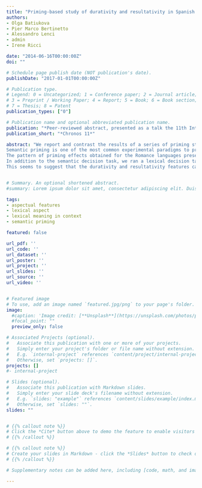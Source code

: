 ```yaml
---
title: "Priming-based study of durativity and resultativity in Spanish and Italian"
authors:
- Olga Batiukova
- Pier Marco Bertinetto
- Alessandro Lenci
- admin
- Irene Ricci

date: "2014-06-16T00:00:00Z"
doi: ""

# Schedule page publish date (NOT publication's date).
publishDate: "2017-01-01T00:00:00Z"

# Publication type.
# Legend: 0 = Uncategorized; 1 = Conference paper; 2 = Journal article;
# 3 = Preprint / Working Paper; 4 = Report; 5 = Book; 6 = Book section;
# 7 = Thesis; 8 = Patent
publication_types: ["0"]

# Publication name and optional abbreviated publication name.
publication: "*Peer-reviewed abstract, presented as a talk the 11th International Conference on Actionality, Tense, Aspect, Modality/Evidentiality*"
publication_short: "*Chronos 11*"

abstract: "We report and contrast the results of a series of priming studies in Italian and Spanish, whose main goal was to empirically verify the psychological reality of two features crucially involved in event type classification: resultativity and durativity. Unlike most experimental research, focused on ontological properties of actional classes of predicates (Todorova et al. 2000, Gennari & Poeppel 2003, Pylkkänen & McElree 2006, Bott 2010), we adopt a feature-based approach to verbal semantics.
Semantic priming is one of the most common experimental paradigms to probe the organization of the lexicon (McNamara 2005). We apply it here to get behavioral data about the role of event type features of verb meaning. We followed the general design in Bonnotte (2008), who tested French achievement and activity verbs (respectively classified as [+resultative, -durative] and [-resultative, +durative]) in two semantic decision tasks: the subjects were asked if the target referred to a durable or non-durable situation and whether it implied a clear outcome or not. Our Italian and Spanish semantic decision experiments presented a number of modifications in data selection with respect to Bonnotte’s design. First of all, we ran an event classification pre-test to make sure that only the most unambiguously identified achievements and activities were included in the data set. Further modifications were introduced to minimize any semantic effect not related to event types (the semantic relatedness of primes and targets was measured in a web-based pre-test), and to protect the actional classes tested from any factor that might blur the semantic interpretation (punctual verbs, which are often confused with achievements, were excluded from the data set). A total of 36 verbs (18 activities and 18 achievements) were selected for the final data set.
The pattern of priming effects obtained for the Romance languages presents some striking similarities: in the resultativity task, only achievements benefited from priming from opposite primes. There are, however, some intriguing differences, too: in the durativity task, activities were processed significantly faster after similar primes in Italian but in Spanish only achievements were primed.
In addition to the semantic decision task, we ran a lexical decision task to check whether both features impact the processing even when the speakers do not have to consciously identify the verbs marked with these features. In other words, we wanted to check whether these features exert their effect in an on-line task, in an automatic and implicit way. The results obtained for Spanish seem to confirm that this is indeed the case: achievements benefited from opposite primes and activities from similar primes. This replicates exactly the pattern observed in the semantic decision task for Italian and, in part, for Spanish. Data collection for Italian verbs with a similar lexical decision task is currently ongoing.
This seems to suggest that the durativity and resultativity features can be selectively activated in the mental representation of verbal semantics, bringing further empirical support to the feature-based approach to event types."


# Summary. An optional shortened abstract.
#summary: Lorem ipsum dolor sit amet, consectetur adipiscing elit. Duis posuere tellus ac convallis placerat. Proin tincidunt magna sed ex sollicitudin condimentum.

tags:
- aspectual features
- lexical aspect
- lexical meaning in context
- semantic priming

featured: false

url_pdf: ''
url_code: ''
url_dataset: ''
url_poster: ''
url_project: ''
url_slides: ''
url_source: ''
url_video: ''


# Featured image
# To use, add an image named `featured.jpg/png` to your page's folder.
image:
  #caption: 'Image credit: [**Unsplash**](https://unsplash.com/photos/pLCdAaMFLTE)'
  #focal_point: ""
  preview_only: false

# Associated Projects (optional).
#   Associate this publication with one or more of your projects.
#   Simply enter your project's folder or file name without extension.
#   E.g. `internal-project` references `content/project/internal-project/index.md`.
#   Otherwise, set `projects: []`.
projects: []
#- internal-project

# Slides (optional).
#   Associate this publication with Markdown slides.
#   Simply enter your slide deck's filename without extension.
#   E.g. `slides: "example"` references `content/slides/example/index.md`.
#   Otherwise, set `slides: ""`.
slides: ""


# {{% callout note %}}
# Click the *Cite* button above to demo the feature to enable visitors to import publication metadata into their reference management software.
# {{% /callout %}}

# {{% callout note %}}
# Create your slides in Markdown - click the *Slides* button to check out the example.
# {{% /callout %}}

# Supplementary notes can be added here, including [code, math, and images](https://wowchemy.com/docs/writing-markdown-latex/).

---
```

